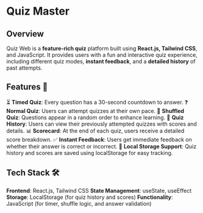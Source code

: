 # Quiz Master

## Overview
Quiz Web is a **feature-rich quiz** platform built using **React.js, Tailwind CSS**, and JavaScript. It provides users with a fun and interactive quiz experience, including different quiz modes, **instant feedback**, and a **detailed history** of past attempts.

## Features 🚀
⏳ **Timed Quiz**: Every question has a 30-second countdown to answer.
❓ **Normal Quiz**: Users can attempt quizzes at their own pace.
🔀 **Shuffled Quiz**: Questions appear in a random order to enhance learning.
📝 **Quiz History**: Users can view their previously attempted quizzes with scores and details.
📊 **Scorecard**: At the end of each quiz, users receive a detailed score breakdown.
✅ **Instant Feedback**: Users get immediate feedback on whether their answer is correct or incorrect.
💾 **Local Storage Support**: Quiz history and scores are saved using localStorage for easy tracking.

## Tech Stack 🛠️
**Frontend**: React.js, Tailwind CSS
**State Management**: useState, useEffect
**Storage**: LocalStorage (for quiz history and scores)
**Functionality**: JavaScript (for timer, shuffle logic, and answer validation)